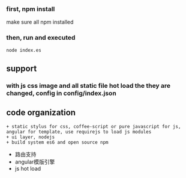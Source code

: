 ### first, npm install

make sure all npm installed

### then, run and executed

```shell
node index.es
```

## support
### with js css image and all static file hot load the they are changed, config in config/index.json 

## code organization

	+ static stylus for css, coffee-script or pure javascript for js, angular for template, use requirejs to load js modules
	+ ui layer, nodejs
	+ build system es6 and open source npm


+ 路由支持
+ angular模版引擎
+ js hot load

